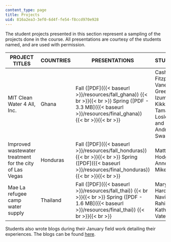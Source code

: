```yaml
---
content_type: page
title: Projects
uid: 816a2ea3-3ef0-6d4f-fe54-f8ccd970e928
---
```


The student projects presented in this section represent a sampling of the projects done in the course. All presentations are courtesy of the students named, and are used with permission.

| PROJECT TITLES | COUNTRIES | PRESENTATIONS | STUDENTS |
| --- | --- | --- | --- |
| MIT Clean Water 4 All, Inc. | Ghana | Fall ([PDF]({{< baseurl >}}/resources/fall_ghana)) {{< br >}}{{< br >}} Spring ([PDF - 3.3 MB]({{< baseurl >}}/resources/final_ghana)) {{< br >}}{{< br >}}  | Cash Fitzpatrick, Vanessa Green, Izumi Kikkawa, Tamar Losleben, and Andrew Swanton |
| Improved wastewater treatment for the city of Las Vegas | Honduras | Fall ([PDF]({{< baseurl >}}/resources/fall_honduras)) {{< br >}}{{< br >}} Spring ([PDF]({{< baseurl >}}/resources/final_honduras)) {{< br >}}{{< br >}}  | Matt Hodge, Anne Mikelonis |
| Mae La refugee camp water supply | Thailand | Fall ([PDF]({{< baseurl >}}/resources/fall_thai)) {{< br >}}{{< br >}} Spring ([PDF - 1.6 MB]({{< baseurl >}}/resources/final_thai)) {{< br >}}{{< br >}}  | Mary Harding, Navid Rahimi, and Katherine Vater 

Students also wrote blogs during their January field work detailing their experiences. The blogs can be found [here](http://web.mit.edu/watsan/studentblogs.html).